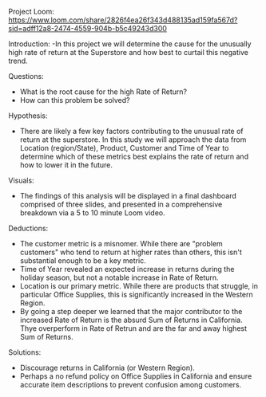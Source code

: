 Project Loom: https://www.loom.com/share/2826f4ea26f343d488135ad159fa567d?sid=adff12a8-2474-4559-904b-b5c49243d300

Introduction:
-In this project we will determine the cause for the unusually high rate of return at the Superstore and how best to curtail this negative trend.

Questions:
- What is the root cause for the high Rate of Return?
- How can this problem be solved?

Hypothesis:
- There are likely a few key factors contributing to the unusual rate of return at the superstore. 
In this study we will approach the data from Location (region/State), Product, Customer and Time of Year to determine which of these metrics best explains the rate of return and how to lower it in the future.

Visuals:
- The findings of this analysis will be displayed in a final dashboard comprised of three slides, and presented in a comprehensive breakdown via a 5 to 10 minute Loom video.

Deductions:
- The customer metric is a misnomer. While there are "problem customers" who tend to return at higher rates than others, this isn't substantial enough to be a key metric.
- Time of Year revealed an expected increase in returns during the holiday season, but not a notable increase in Rate of Return.
- Location is our primary metric. While there are products that struggle, in particular Office Supplies, this is significantly increased in the Western Region.
- By going a step deeper we learned that the major contributor to the increased Rate of Return is the absurd Sum of Returns in California. Thye overperform in Rate of Retrun and are the far and away highest Sum of Returns.

Solutions:
- Discourage returns in California (or Western Region).
- Perhaps a no refund policy on Office Supplies in California and ensure accurate item descriptions to prevent confusion among customers.
  
